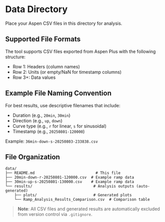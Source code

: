 # Data Directory

Place your Aspen CSV files in this directory for analysis.

## Supported File Formats

The tool supports CSV files exported from Aspen Plus with the following structure:
- Row 1: Headers (column names)
- Row 2: Units (or empty/NaN for timestamp columns)
- Row 3+: Data values

## Example File Naming Convention

For best results, use descriptive filenames that include:
- Duration (e.g., `20min`, `30min`)
- Direction (e.g., `up`, `down`) 
- Curve type (e.g., `r` for linear, `s` for sinusoidal)
- Timestamp (e.g., `20250801-120000`)

Example: `36min-down-s-20250803-233838.csv`

## File Organization

```
data/
├── README.md                           # This file
├── 20min-down-r-20250801-120000.csv  # Example ramp data
├── 30min-up-s-20250801-130000.csv    # Example ramp data
└── results/                           # Analysis outputs (auto-generated)
    ├── plots/                         # Generated plots
    └── Ramp_Analysis_Results_Comparison.csv  # Comparison table
```

> **Note**: All CSV files and generated results are automatically excluded from version control via `.gitignore`.
